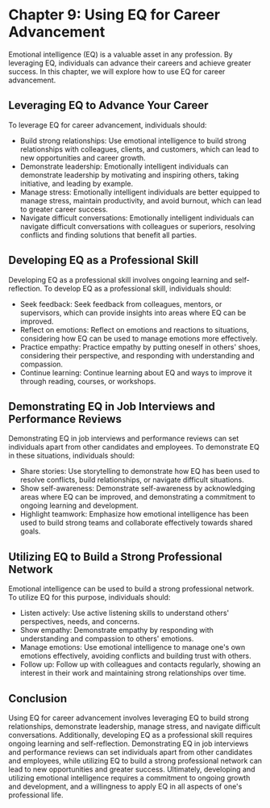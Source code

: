 Chapter 9: Using EQ for Career Advancement
==========================================

Emotional intelligence (EQ) is a valuable asset in any profession. By leveraging EQ, individuals can advance their careers and achieve greater success. In this chapter, we will explore how to use EQ for career advancement.

Leveraging EQ to Advance Your Career
------------------------------------

To leverage EQ for career advancement, individuals should:

* Build strong relationships: Use emotional intelligence to build strong relationships with colleagues, clients, and customers, which can lead to new opportunities and career growth.
* Demonstrate leadership: Emotionally intelligent individuals can demonstrate leadership by motivating and inspiring others, taking initiative, and leading by example.
* Manage stress: Emotionally intelligent individuals are better equipped to manage stress, maintain productivity, and avoid burnout, which can lead to greater career success.
* Navigate difficult conversations: Emotionally intelligent individuals can navigate difficult conversations with colleagues or superiors, resolving conflicts and finding solutions that benefit all parties.

Developing EQ as a Professional Skill
-------------------------------------

Developing EQ as a professional skill involves ongoing learning and self-reflection. To develop EQ as a professional skill, individuals should:

* Seek feedback: Seek feedback from colleagues, mentors, or supervisors, which can provide insights into areas where EQ can be improved.
* Reflect on emotions: Reflect on emotions and reactions to situations, considering how EQ can be used to manage emotions more effectively.
* Practice empathy: Practice empathy by putting oneself in others' shoes, considering their perspective, and responding with understanding and compassion.
* Continue learning: Continue learning about EQ and ways to improve it through reading, courses, or workshops.

Demonstrating EQ in Job Interviews and Performance Reviews
----------------------------------------------------------

Demonstrating EQ in job interviews and performance reviews can set individuals apart from other candidates and employees. To demonstrate EQ in these situations, individuals should:

* Share stories: Use storytelling to demonstrate how EQ has been used to resolve conflicts, build relationships, or navigate difficult situations.
* Show self-awareness: Demonstrate self-awareness by acknowledging areas where EQ can be improved, and demonstrating a commitment to ongoing learning and development.
* Highlight teamwork: Emphasize how emotional intelligence has been used to build strong teams and collaborate effectively towards shared goals.

Utilizing EQ to Build a Strong Professional Network
---------------------------------------------------

Emotional intelligence can be used to build a strong professional network. To utilize EQ for this purpose, individuals should:

* Listen actively: Use active listening skills to understand others' perspectives, needs, and concerns.
* Show empathy: Demonstrate empathy by responding with understanding and compassion to others' emotions.
* Manage emotions: Use emotional intelligence to manage one's own emotions effectively, avoiding conflicts and building trust with others.
* Follow up: Follow up with colleagues and contacts regularly, showing an interest in their work and maintaining strong relationships over time.

Conclusion
----------

Using EQ for career advancement involves leveraging EQ to build strong relationships, demonstrate leadership, manage stress, and navigate difficult conversations. Additionally, developing EQ as a professional skill requires ongoing learning and self-reflection. Demonstrating EQ in job interviews and performance reviews can set individuals apart from other candidates and employees, while utilizing EQ to build a strong professional network can lead to new opportunities and greater success. Ultimately, developing and utilizing emotional intelligence requires a commitment to ongoing growth and development, and a willingness to apply EQ in all aspects of one's professional life.
